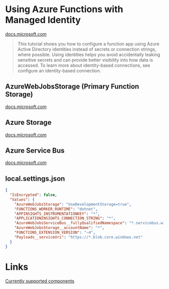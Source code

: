 # Using Azure Functions with Managed Identity
[docs.microsoft.com](https://docs.microsoft.com/en-us/azure/azure-functions/functions-identity-based-connections-tutorial)
> This tutorial shows you how to configure a function app using Azure Active Directory identities instead of secrets or connection strings, where possible. Using identities helps you avoid accidentally leaking sensitive secrets and can provide better visibility into how data is accessed. To learn more about identity-based connections, see configure an identity-based connection.

## AzureWebJobsStorage (Primary Function Storage)
[docs.microsoft.com](https://docs.microsoft.com/en-us/azure/azure-functions/functions-identity-based-connections-tutorial#edit-the-azurewebjobsstorage-configuration)

## Azure Storage
[docs.microsoft.com](https://docs.microsoft.com/en-us/azure/azure-functions/functions-bindings-storage-blob-trigger?tabs=in-process%2Cextensionv5&pivots=programming-language-csharp#identity-based-connections)

## Azure Service Bus
[docs.microsoft.com](https://docs.microsoft.com/en-us/azure/azure-functions/functions-identity-based-connections-tutorial-2#connect-to-service-bus-in-your-function-app)

## local.settings.json
``` json
{
  "IsEncrypted": false,
  "Values": {
    "AzureWebJobsStorage": "UseDevelopmentStorage=true",
    "FUNCTIONS_WORKER_RUNTIME": "dotnet",
    "APPINSIGHTS_INSTRUMENTATIONKEY": "*",
    "APPLICATIONINSIGHTS_CONNECTION_STRING": "*",
    "AzureWebJobsServiceBus__fullyQualifiedNamespace": "*.servicebus.windows.net",
    "AzureWebJobsStorage__accountName": "*",
    "FUNCTIONS_EXTENSION_VERSION": "~4",
    "Payloads__serviceUri": "https://*.blob.core.windows.net"
  }
}

```

# Links
[Currently supported components](https://docs.microsoft.com/en-us/azure/azure-functions/functions-reference?tabs=blob#configure-an-identity-based-connection)